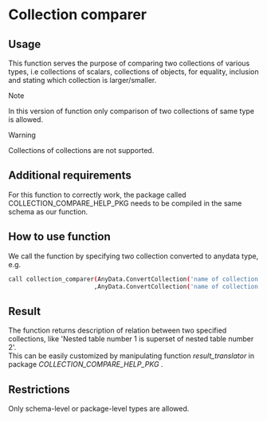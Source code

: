 # Collection comparer
## Usage
This function serves the purpose of comparing two collections of various types, i.e collections of scalars, collections of objects, for equality, inclusion and stating which collection is larger/smaller.  
>[!NOTE]
>In this version of function only comparison of two collections of same type is allowed.  

>[!WARNING]
>Collections of collections are not supported.
## Additional requirements
For this function to correctly work, the package called COLLECTION_COMPARE_HELP_PKG needs to be compiled in the same schema as our function.



## How to use function
We call the function by specifying two collection converted to anydata type, e.g.
```bash
call collection_comparer(AnyData.ConvertCollection('name of collection')
                        ,AnyData.ConvertCollection('name of collection'));
```
## Result
The function returns description of relation between two specified collections, like 'Nested table number 1 is superset of nested table number 2'.  
This can be easily customized by manipulating function _result_translator_ in package _COLLECTION_COMPARE_HELP_PKG_ .

## Restrictions
Only schema-level or package-level types are allowed.  
